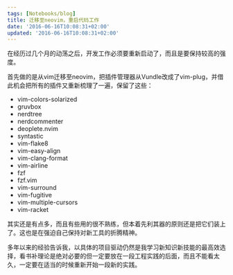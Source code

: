 ```yaml
---
tags: [Notebooks/blog]
title: 迁移至neovim，重启代码工作
date: '2016-06-16T10:08:31+02:00'
updated: '2016-06-16T10:08:31+02:00'
---
```


在经历过几个月的动荡之后，开发工作必须要重新启动了，而且是要保持较高的强度。

首先做的是从vim迁移至neovim，把插件管理器从Vundle改成了vim-plug，并借此机会把所有的插件又重新梳理了一遍，保留了这些：

* vim-colors-solarized
* gruvbox
* nerdtree
* nerdcommenter
* deoplete.nvim
* syntastic
* vim-flake8
* vim-easy-align
* vim-clang-format
* vim-airline
* fzf
* fzf.vim
* vim-surround
* vim-fugitive
* vim-multiple-cursors
* vim-racket

其实还是有点多，而且有些用的很不熟练，但本着先利其器的原则还是把它们装上了。这也是在强迫自己保持对新工具的折腾精神。

多年以来的经验告诉我，以具体的项目驱动仍然是我学习新知识新技能的最高效选择，看书补理论是绝对必要的但一定要放在一段工程实践的后面，而且不能看太久，一定要在适当的时候重新开始一段新的实践。
